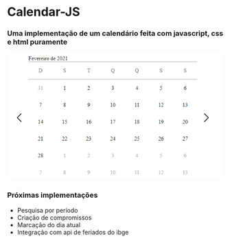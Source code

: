 # Calendar-JS

### Uma implementação de um calendário feita com javascript, css e html puramente

<img src='./images/calendar-js.PNG'>

### Próximas implementações

* Pesquisa por período
* Criação de compromissos
* Marcação do dia atual
* Integração com api de feriados do ibge
